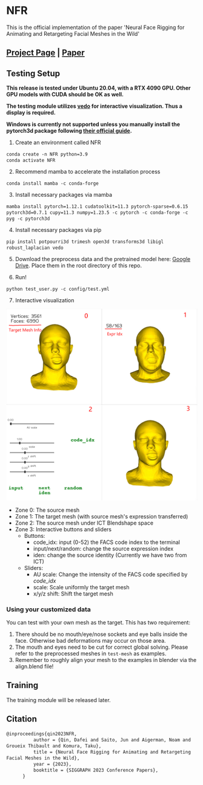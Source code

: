# NFR

This is the official implementation of the paper 'Neural Face Rigging for Animating and Retargeting Facial Meshes in the Wild'

## [Project Page](https://dafei-qin.github.io/NFR/) | [Paper](https://arxiv.org/abs/2305.08296)

## Testing Setup

**This release is tested under Ubuntu 20.04, with a RTX 4090 GPU. Other GPU models with CUDA should be OK as well.** 

**The testing module utilizes [vedo](https://vedo.embl.es/) for interactive visualization. Thus a display is required.**

**Windows is currently not supported unless you manually install the pytorch3d package following [their official guide](https://github.com/facebookresearch/pytorch3d/blob/main/INSTALL.md).**

1. Create an environment called NFR
```shell
conda create -n NFR python=3.9
conda activate NFR
```

2. Recommend mamba to accelerate the installation process
```shell
conda install mamba -c conda-forge
```


3. Install necessary packages via mamba
```shell
mamba install pytorch=1.12.1 cudatoolkit=11.3 pytorch-sparse=0.6.15 pytorch3d=0.7.1 cupy=11.3 numpy=1.23.5 -c pytorch -c conda-forge -c pyg -c pytorch3d
```

4. Install necessary packages via pip
```shell
pip install potpourri3d trimesh open3d transforms3d libigl robust_laplacian vedo
```

5. Download the preprocess data and the pretrained model here: [Google Drive](https://drive.google.com/file/d/1cXXeU3AtpoGEVz2mhlWTSG1dEbAtCmD1/view?usp=sharing). Place them in the root directory of this repo.

6. Run!

```shell
python test_user.py -c config/test.yml
```

7. Interactive visualization

![](fig/vedo.jpg)

- Zone 0: The source mesh
- Zone 1: The target mesh (with source mesh's expression transferred)
- Zone 2: The source mesh under ICT Blendshape space
- Zone 3: Interactive buttons and sliders
    - Buttons:
        - code_idx: input (0-52) the FACS code index to the terminal
        - input/next/random: change the source expression index
        - iden: change the source identity (Currently we have two from ICT)
    - Sliders:
        - AU scale: Change the intensity of the FACS code specified by *code_idx*
        - scale: Scale uniformly the target mesh
        - x/y/z shift: Shift the target mesh
### Using your customized data

You can test with your own mesh as the target. This has two requirement:
1. There should be no mouth/eye/nose sockets and eye balls inside the face. Otherwise bad deformations may occur on those area. 
2. The mouth and eyes need to be cut for correct global solving. Please refer to the preprocessed meshes in `test-mesh` as examples.
3. Remember to roughly align your mesh to the examples in blender via the align.blend file!

## Training

The training module will be released later. 

## Citation


```
@inproceedings{qin2023NFR,
          author = {Qin, Dafei and Saito, Jun and Aigerman, Noam and Groueix Thibault and Komura, Taku},
          title = {Neural Face Rigging for Animating and Retargeting Facial Meshes in the Wild},
          year = {2023},
          booktitle = {SIGGRAPH 2023 Conference Papers},
      }
```